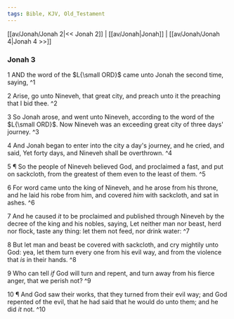 ```yaml
---
tags: Bible, KJV, Old_Testament
---
```


[[av/Jonah/Jonah 2|<< Jonah 2]] | [[av/Jonah|Jonah]] | [[av/Jonah/Jonah 4|Jonah 4 >>]]

### Jonah 3

1 AND the word of the $L{\small ORD}$ came unto Jonah the second time, saying, ^1

2 Arise, go unto Nineveh, that great city, and preach unto it the preaching that I bid thee. ^2

3 So Jonah arose, and went unto Nineveh, according to the word of the $L{\small ORD}$. Now Nineveh was an exceeding great city of three days' journey. ^3

4 And Jonah began to enter into the city a day's journey, and he cried, and said, Yet forty days, and Nineveh shall be overthrown. ^4

5 ¶ So the people of Nineveh believed God, and proclaimed a fast, and put on sackcloth, from the greatest of them even to the least of them. ^5

6 For word came unto the king of Nineveh, and he arose from his throne, and he laid his robe from him, and covered _him_ with sackcloth, and sat in ashes. ^6

7 And he caused _it_ to be proclaimed and published through Nineveh by the decree of the king and his nobles, saying, Let neither man nor beast, herd nor flock, taste any thing: let them not feed, nor drink water: ^7

8 But let man and beast be covered with sackcloth, and cry mightily unto God: yea, let them turn every one from his evil way, and from the violence that _is_ in their hands. ^8

9 Who can tell _if_ God will turn and repent, and turn away from his fierce anger, that we perish not? ^9

10 ¶ And God saw their works, that they turned from their evil way; and God repented of the evil, that he had said that he would do unto them; and he did _it_ not. ^10
